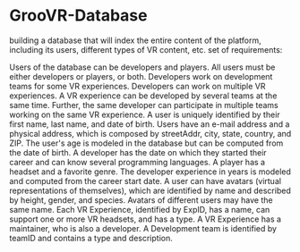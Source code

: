 # GrooVR-Database
 building a database that will index the entire content of the platform, including its users, different types of VR content, etc.
set of requirements:

Users of the database can be developers and players. All users must be either developers or players, or both.
Developers work on development teams for some VR experiences.
Developers can work on multiple VR experiences. A VR experience can be developed by several teams at the same time. Further, the same developer can participate in multiple teams working on the same VR experience.
A user is uniquely identified by their first name, last name, and date of birth. Users have an e-mail address and a physical address, which is composed by streetAddr, city, state, country, and ZIP. The user's age is modeled in the database but can be computed from the date of birth.
A developer has the date on which they started their career and can know several programming languages. A player has a headset and a favorite genre. The developer experience in years is modeled and computed from the career start date.
A user can have avatars (virtual representations of themselves), which are identified by name and described by height, gender, and species. Avatars of different users may have the same name.
Each VR Experience, identified by ExpID, has a name, can support one or more VR headsets, and has a type.
A VR Experience has a maintainer, who is also a developer.
A Development team is identified by teamID and contains a type and description.
